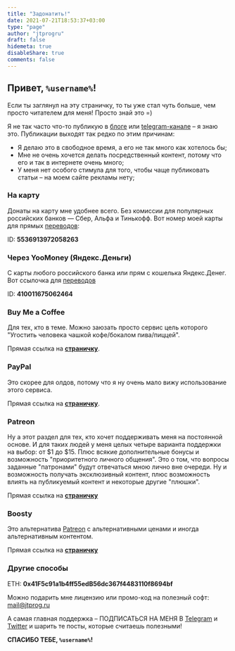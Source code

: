 ```yaml
---
title: "Задонатить!"
date: 2021-07-21T18:53:37+03:00
type: "page"
author: "jtprogru"
draft: false
hidemeta: true
disableShare: true
comments: false
---
```


## Привет, `%username%`!

Если ты заглянул на эту страничку, то ты уже стал чуть больше, чем просто читателем для меня! Просто знай это =)

Я не так часто что-то публикую в [блоге](https://jtprog.ru) или [telegram-канале](https://t.me/jtprogru_channel) – я знаю это. Публикации выходят так редко по этим причинам:
- Я делаю это в свободное время, а его не так много как хотелось бы;
- Мне не очень хочется делать посредственный контент, потому что его и так в интернете очень много;
- У меня нет особого стимула для того, чтобы чаще публиковать статьи – на моем сайте рекламы нету;


### На карту
Донаты на карту мне удобнее всего. Без комиссии для популярных российских банков — Сбер, Альфа и Тинькофф. Вот номер моей карты для прямых [переводов](https://www.tinkoff.ru/cardtocard/):

ID: **5536913972058263**

### Через YooMoney (Яндекс.Деньги)
С карты любого российского банка или прям с кошелька Яндекс.Денег. Вот ссылочка для [переводов](https://yoomoney.ru/to/410011675062464/)

ID: **410011675062464**

### Buy Me a Coffee
Для тех, кто в теме. Можно заюзать просто сервис цель которого "Угостить человека чашкой кофе/бокалом пива/пиццей".

Прямая ссылка на [**страничку**](https://www.buymeacoffee.com/jtprogru).

### PayPal
Это скорее для олдов, потому что я ну очень мало вижу использование этого сервиса.

Прямая ссылка на [**страничку**](http://paypal.me/jtprog).

### Patreon
Ну а этот раздел для тех, кто хочет поддерживать меня на постоянной основе. И для таких людей у меня целых четыре варианта поддержки на выбор: от $1 до $15. Плюс всякие дополнительные бонусы и возможность "приоритетного личного общения". Это о том, что вопросы заданные "патронами" будут отвечаться мною лично вне очереди. Ну и возможность получать эксклюзивный контент, плюс возможность влиять на публикуемый контент и некоторые другие "плюшки".

Прямая ссылка на [**страничку**](https://www.patreon.com/jtprogru)

### Boosty
Это альтернатива [Patreon](#patreon) с альтернативными ценами и иногда альтернативным контентом.

Прямая ссылка на [**страничку**](https://boosty.to/jtprogru)

### Другие способы

ETH: **0x41F5c91a1b4ff55edB56dc367f4483110f8694bf**

Можно подарить мне лицензию или промо-код на полезный софт: [mail@jtprog.ru](mailto:mail@jtprog.ru)

А самая главная поддержка – ПОДПИСАТЬСЯ НА МЕНЯ В [Telegram](https://t.me/jtprogru_channel) и [Twitter](https://twitter.com/jtprogru) и шарить те посты, которые считаешь полезными!

**СПАСИБО ТЕБЕ, `%username%`!**

